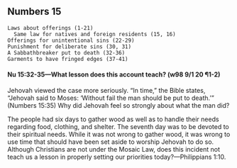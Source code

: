 ## Numbers 15

```
Laws about offerings (1-21)
  Same law for natives and foreign residents (15, 16)
Offerings for unintentional sins (22-29)
Punishment for deliberate sins (30, 31)
A Sabbathbreaker put to death (32-36)
Garments to have fringed edges (37-41)
```

#### Nu 15:32-35​—What lesson does this account teach? (w98 9/1 20 ¶1-2)

Jehovah viewed the case more seriously. “In time,” the Bible states, “Jehovah said to Moses: ‘Without fail the man should be put to death.’” (Numbers 15:35) Why did Jehovah feel so strongly about what the man did?

The people had six days to gather wood as well as to handle their needs regarding food, clothing, and shelter. The seventh day was to be devoted to their spiritual needs. While it was not wrong to gather wood, it was wrong to use time that should have been set aside to worship Jehovah to do so. Although Christians are not under the Mosaic Law, does this incident not teach us a lesson in properly setting our priorities today?—Philippians 1:10.
